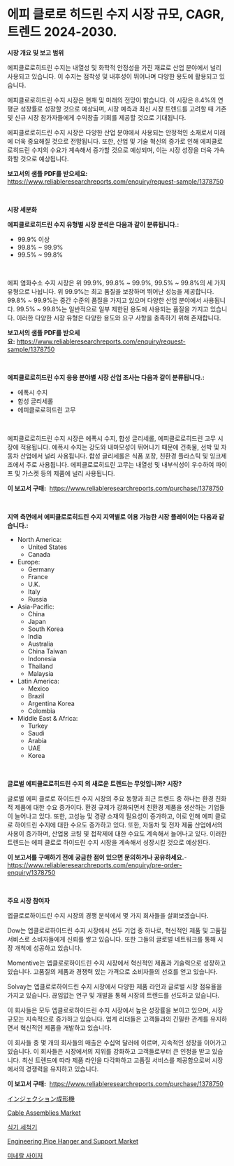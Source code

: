 <p><h1>에피 클로로 히드린 수지 시장 규모, CAGR, 트렌드 2024-2030.</h1></p><p><strong>시장 개요 및 보고 범위</strong></p>
<p><p>에피클로로히드린 수지는 내열성 및 화학적 안정성을 가진 재료로 산업 분야에서 널리 사용되고 있습니다. 이 수지는 점착성 및 내후성이 뛰어나며 다양한 용도에 활용되고 있습니다.</p><p>에피클로로히드린 수지 시장은 현재 및 미래의 전망이 밝습니다. 이 시장은 8.4%의 연평균 성장률로 성장할 것으로 예상되며, 시장 예측과 최신 시장 트렌드를 고려할 때 기존 및 신규 시장 참가자들에게 수익창출 기회를 제공할 것으로 기대됩니다.</p><p>에피클로로히드린 수지 시장은 다양한 산업 분야에서 사용되는 안정적인 소재로서 미래에 더욱 중요해질 것으로 전망됩니다. 또한, 산업 및 기술 혁신의 증가로 인해 에피클로로히드린 수지의 수요가 계속해서 증가할 것으로 예상되며, 이는 시장 성장을 더욱 가속화할 것으로 예상됩니다.</p></p>
<p><strong>보고서의 샘플 PDF를 받으세요:</strong> <a href="https://www.reliableresearchreports.com/enquiry/request-sample/1378750">https://www.reliableresearchreports.com/enquiry/request-sample/1378750</a></p>
<p>&nbsp;</p>
<p><strong>시장 세분화</strong></p>
<p><strong>에피클로로히드린 수지 유형별 시장 분석은 다음과 같이 분류됩니다.:</strong></p>
<p><ul><li>99.9% 이상</li><li>99.8% ~ 99.9%</li><li>99.5% ~ 99.8%</li></ul></p>
<p>&nbsp;</p>
<p><p>에피 염화수소 수지 시장은 위 99.9%, 99.8% ~ 99.9%, 99.5% ~ 99.8%의 세 가지 유형으로 나뉩니다. 위 99.9%는 최고 품질을 보장하며 뛰어난 성능을 제공합니다. 99.8% ~ 99.9%는 중간 수준의 품질을 가지고 있으며 다양한 산업 분야에서 사용됩니다. 99.5% ~ 99.8%는 일반적으로 일부 제한된 용도에 사용되는 품질을 가지고 있습니다. 이러한 다양한 시장 유형은 다양한 용도와 요구 사항을 충족하기 위해 존재합니다.</p></p>
<p><strong>보고서의 샘플 PDF를 받으세요:</strong>&nbsp;<a href="https://www.reliableresearchreports.com/enquiry/request-sample/1378750">https://www.reliableresearchreports.com/enquiry/request-sample/1378750</a></p>
<p>&nbsp;</p>
<p><strong> 에피클로로히드린 수지 응용 분야별 시장 산업 조사는 다음과 같이 분류됩니다.:</strong></p>
<p><ul><li>에폭시 수지</li><li>합성 글리세롤</li><li>에피클로로히드린 고무</li></ul></p>
<p>&nbsp;</p>
<p><p>에피클로로히드린 수지 시장은 에폭시 수지, 합성 글리세롤, 에피클로로히드린 고무 시장에 적용됩니다. 에폭시 수지는 강도와 내마모성이 뛰어나기 때문에 건축물, 선박 및 자동차 산업에서 널리 사용됩니다. 합성 글리세롤은 식품 포장, 친환경 플라스틱 및 잉크제조에서 주로 사용됩니다. 에피클로로히드린 고무는 내열성 및 내부식성이 우수하여 파이프 및 가스켓 등의 제품에 널리 사용됩니다.</p></p>
<p><strong>이 보고서 구매:</strong>&nbsp; <a href="https://www.reliableresearchreports.com/purchase/1378750">https://www.reliableresearchreports.com/purchase/1378750</a></p>
<p>&nbsp;</p>
<p><strong>지역 측면에서 에피클로로히드린 수지 지역별로 이용 가능한 시장 플레이어는 다음과 같습니다.:</strong></p>
<p><ul>
    <li>
        North America:
        <ul>
            <li>United States</li>
            <li>Canada</li>
        </ul>
    </li>
    <li>
        Europe:
        <ul>
            <li>Germany</li>
            <li>France</li>
            <li>U.K.</li>
            <li>Italy</li>
            <li>Russia</li>
        </ul>
    </li>
    <li>
        Asia-Pacific:
        <ul>
            <li>China</li>
            <li>Japan</li>
            <li>South Korea</li>
            <li>India</li>
            <li>Australia</li>
            <li>China Taiwan</li>
            <li>Indonesia</li>
            <li>Thailand</li>
            <li>Malaysia</li>
        </ul>
    </li>
    <li>
        Latin America:
        <ul>
            <li>Mexico</li>
            <li>Brazil</li>
            <li>Argentina Korea</li>
            <li>Colombia</li>
        </ul>
    </li>
    <li>
        Middle East & Africa:
        <ul>
            <li>Turkey</li>
            <li>Saudi</li>
            <li>Arabia</li>
            <li>UAE</li>
            <li>Korea</li>
        </ul>
    </li>
    </ul></p>
<p>&nbsp;</p>
<p><strong>글로벌 에피클로로히드린 수지 의 새로운 트렌드는 무엇입니까? 시장?</strong></p>
<p><p>글로벌 에피 클로로 하이드린 수지 시장의 주요 동향과 최근 트렌드 중 하나는 환경 친화적 제품에 대한 수요 증가이다. 환경 규제가 강화되면서 친환경 제품을 생산하는 기업들이 늘어나고 있다. 또한, 고성능 및 경량 소재의 필요성이 증가하고, 이로 인해 에피 클로로 하이드린 수지에 대한 수요도 증가하고 있다. 또한, 자동차 및 전자 제품 산업에서의 사용이 증가하며, 산업용 코팅 및 접착제에 대한 수요도 계속해서 늘어나고 있다. 이러한 트렌드는 에피 클로로 하이드린 수지 시장을 계속해서 성장시킬 것으로 예상된다.</p></p>
<p><strong>이 보고서를 구매하기 전에 궁금한 점이 있으면 문의하거나 공유하세요.</strong>- <a href="https://www.reliableresearchreports.com/enquiry/pre-order-enquiry/1378750">https://www.reliableresearchreports.com/enquiry/pre-order-enquiry/1378750</a></p>
<p>&nbsp;</p>
<p><strong>주요 시장 참여자</strong></p>
<p><p>엡클로로하이드린 수지 시장의 경쟁 분석에서 몇 가지 회사들을 살펴보겠습니다.</p><p>Dow는 엡클로로하이드린 수지 시장에서 선두 기업 중 하나로, 혁신적인 제품 및 고품질 서비스로 소비자들에게 신뢰를 쌓고 있습니다. 또한 그들의 글로벌 네트워크를 통해 시장 개척에 성공하고 있습니다.</p><p>Momentive는 엡클로로하이드린 수지 시장에서 혁신적인 제품과 기술력으로 성장하고 있습니다. 고품질의 제품과 경쟁력 있는 가격으로 소비자들의 선호를 얻고 있습니다.</p><p>Solvay는 엡클로로하이드린 수지 시장에서 다양한 제품 라인과 글로벌 시장 점유율을 가지고 있습니다. 끊임없는 연구 및 개발을 통해 시장의 트렌드를 선도하고 있습니다.</p><p>이 회사들은 모두 엡클로로하이드린 수지 시장에서 높은 성장률을 보이고 있으며, 시장 규모는 지속적으로 증가하고 있습니다. 업계 리더들은 고객들과의 긴밀한 관계를 유지하면서 혁신적인 제품을 개발하고 있습니다.</p><p>이 회사들 중 몇 개의 회사들의 매출은 수십억 달러에 이르며, 지속적인 성장을 이어가고 있습니다. 이 회사들은 시장에서의 지위를 강화하고 고객들로부터 큰 인정을 받고 있습니다. 최신 트렌드에 따라 제품 라인을 다각화하고 고품질 서비스를 제공함으로써 시장에서의 경쟁력을 유지하고 있습니다.</p></p>
<p><strong>이 보고서 구매:</strong>&nbsp;&nbsp;<a href="https://www.reliableresearchreports.com/purchase/1378750">https://www.reliableresearchreports.com/purchase/1378750</a></p>
<p><p><a href="https://medium.com/@vedakuvlis2023/%E5%B0%84%E5%87%BA%E6%88%90%E5%BD%A2%E6%A9%9F%E5%B8%82%E5%A0%B4-%E5%B8%82%E5%A0%B4cagr-%E5%B8%82%E5%A0%B4%E5%8B%95%E5%90%91-%E6%88%90%E9%95%B7%E6%88%A6%E7%95%A5%E3%81%AB%E5%AF%BE%E3%81%99%E3%82%8B%E6%B4%9E%E5%AF%9F-4923e8b70ea8">インジェクション成形機</a></p><p><a href="https://issuu.com/reportprime-2/docs/cable-assemblies-market-size-2030.pptx">Cable Assemblies Market</a></p><p><a href="https://github.com/fredrickeglers/Market-Research-Report-List-1/blob/main/4144017749.md">식기 세척기</a></p><p><a href="https://github.com/derrinmiltonellis35gcl/Market-Research-Report-List-1/blob/main/engineering-pipe-hanger-and-support-market.md">Engineering Pipe Hanger and Support Market</a></p><p><a href="https://medium.com/@rudyswaniafgwski56664/%EB%AF%B8%EB%84%A4%EB%9E%84-%EC%82%AC%EC%9D%B4%EC%A0%80-%EC%8B%9C%EC%9E%A5-%ED%86%B5%EC%B0%B0-%EC%8B%9C%EC%9E%A5-%EB%8F%99%ED%96%A5-%EC%84%B1%EC%9E%A5-2024%EB%85%84%EB%B6%80%ED%84%B0-2031%EB%85%84%EA%B9%8C%EC%A7%80-%EC%98%88%EC%B8%A1%EB%90%9C-%EA%B2%83-4d659c6f4f8d">미네랄 사이저</a></p></p>
